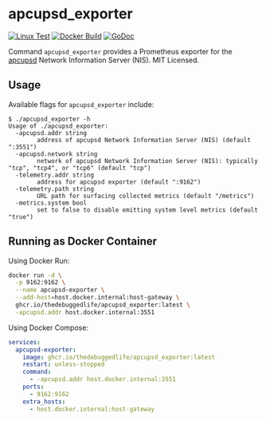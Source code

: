 # apcupsd_exporter 
[![Linux Test](https://github.com/thedebuggedlife/apcupsd_exporter/actions/workflows/linux-test.yml/badge.svg?branch=main)](https://github.com/thedebuggedlife/apcupsd_exporter/actions/workflows/linux-test.yml) [![Docker Build](https://github.com/thedebuggedlife/apcupsd_exporter/actions/workflows/docker-build.yml/badge.svg?branch=main)](https://github.com/thedebuggedlife/apcupsd_exporter/actions/workflows/docker-build.yml) [![GoDoc](http://godoc.org/github.com/mdlayher/apcupsd_exporter?status.svg)](http://godoc.org/github.com/mdlayher/apcupsd_exporter)

Command `apcupsd_exporter` provides a Prometheus exporter for the
[apcupsd](http://www.apcupsd.org/) Network Information Server (NIS). MIT
Licensed.

## Usage

Available flags for `apcupsd_exporter` include:

```
$ ./apcupsd_exporter -h
Usage of ./apcupsd_exporter:
  -apcupsd.addr string
        address of apcupsd Network Information Server (NIS) (default ":3551")
  -apcupsd.network string
        network of apcupsd Network Information Server (NIS): typically "tcp", "tcp4", or "tcp6" (default "tcp")
  -telemetry.addr string
        address for apcupsd exporter (default ":9162")
  -telemetry.path string
        URL path for surfacing collected metrics (default "/metrics")
  -metrics.system bool
        set to false to disable emitting system level metrics (default "true")
```

## Running as Docker Container

Using Docker Run:

```bash
docker run -d \
  -p 9162:9162 \
  --name apcupsd-exporter \
  --add-host=host.docker.internal:host-gateway \
  ghcr.io/thedebuggedlife/apcupsd_exporter:latest \
  -apcupsd.addr host.docker.internal:3551
```

Using Docker Compose:

```yaml
services:
  apcupsd-exporter:
    image: ghcr.io/thedebuggedlife/apcupsd_exporter:latest
    restart: unless-stopped
    command:
      - -apcupsd.addr host.docker.internal:3551
    ports:
      - 9162:9162
    extra_hosts:
      - host.docker.internal:host-gateway
```